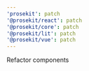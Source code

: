 ```yaml
---
'prosekit': patch
'@prosekit/react': patch
'@prosekit/core': patch
'@prosekit/lit': patch
'@prosekit/vue': patch
---
```


Refactor components
